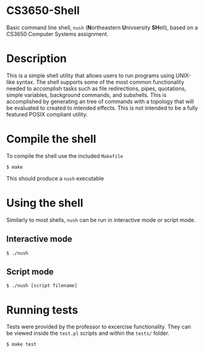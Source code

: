 # CS3650-Shell
Basic command line shell, `nush` (**N**ortheastern **U**nivsersity **SH**ell), based on a CS3650 Computer Systems assignment.

# Description
This is a simple shell utility that allows users to run programs using UNIX-like syntax. The shell supports some of the most common functionality needed to accomplish tasks such as file redirections, pipes, quotations, simple variables, background commands, and subshells. This is accomplished by generating an tree of commands with a topology that will be evaluated to created to intended effects. This is not intended to be a fully featured POSIX compliant utility.

# Compile the shell
To compile the shell use the included `Makefile`

```
$ make
```

This should produce a `nush` executable

# Using the shell
Similarly to most shells, `nush` can be run in interactive mode or script mode.

## Interactive mode
```
$ ./nush
```

## Script mode
```
$ ./nush [script filename]
```

# Running tests
Tests were provided by the professor to excercise functionality. They can be viewed inside the `test.pl` scripts and within the `tests/` folder.

```
$ make test
```
